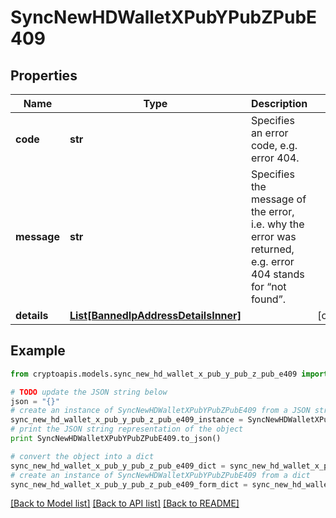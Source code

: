 # SyncNewHDWalletXPubYPubZPubE409


## Properties
Name | Type | Description | Notes
------------ | ------------- | ------------- | -------------
**code** | **str** | Specifies an error code, e.g. error 404. | 
**message** | **str** | Specifies the message of the error, i.e. why the error was returned, e.g. error 404 stands for “not found”. | 
**details** | [**List[BannedIpAddressDetailsInner]**](BannedIpAddressDetailsInner.md) |  | [optional] 

## Example

```python
from cryptoapis.models.sync_new_hd_wallet_x_pub_y_pub_z_pub_e409 import SyncNewHDWalletXPubYPubZPubE409

# TODO update the JSON string below
json = "{}"
# create an instance of SyncNewHDWalletXPubYPubZPubE409 from a JSON string
sync_new_hd_wallet_x_pub_y_pub_z_pub_e409_instance = SyncNewHDWalletXPubYPubZPubE409.from_json(json)
# print the JSON string representation of the object
print SyncNewHDWalletXPubYPubZPubE409.to_json()

# convert the object into a dict
sync_new_hd_wallet_x_pub_y_pub_z_pub_e409_dict = sync_new_hd_wallet_x_pub_y_pub_z_pub_e409_instance.to_dict()
# create an instance of SyncNewHDWalletXPubYPubZPubE409 from a dict
sync_new_hd_wallet_x_pub_y_pub_z_pub_e409_form_dict = sync_new_hd_wallet_x_pub_y_pub_z_pub_e409.from_dict(sync_new_hd_wallet_x_pub_y_pub_z_pub_e409_dict)
```
[[Back to Model list]](../README.md#documentation-for-models) [[Back to API list]](../README.md#documentation-for-api-endpoints) [[Back to README]](../README.md)


